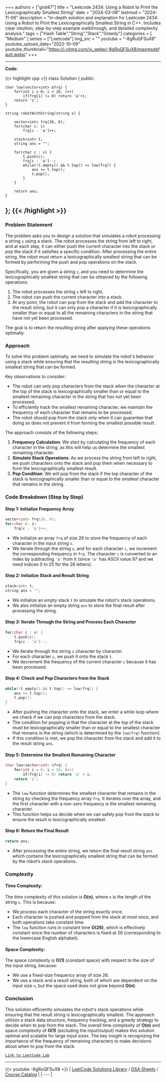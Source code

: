 
+++
authors = ["grid47"]
title = "Leetcode 2434: Using a Robot to Print the Lexicographically Smallest String"
date = "2024-03-08"
lastmod = "2024-11-06"
description = "In-depth solution and explanation for Leetcode 2434: Using a Robot to Print the Lexicographically Smallest String in C++. Includes clear intuition, step-by-step example walkthrough, and detailed complexity analysis."
tags = ["Hash Table","String","Stack","Greedy"]
categories = [
    "Medium"
]
series = ["Leetcode"]
img_src = ""
youtube = "-8gRuQFSuX8"
youtube_upload_date="2022-10-09"
youtube_thumbnail="https://i.ytimg.com/vi_webp/-8gRuQFSuX8/maxresdefault.webp"
+++



---
**Code:**

{{< highlight cpp >}}
class Solution {
public:
    
    char low(vector<int> &frq) {
        for(int i = 0; i < 26; i++)
            if(frq[i] != 0) return 'a'+i;
        return 'z';
    }
    
    string robotWithString(string s) {
        
        vector<int> frq(26, 0);
        for(char c: s)
            frq[c - 'a']++;
        
        stack<int> t;
        string ans = "";
        
        for(char c : s) {
            t.push(c);
            frq[c - 'a']--;
            while(!t.empty() && t.top() <= low(frq)) {
                ans += t.top();
                t.pop();
            }
        }
        
        return ans;
    }
};
{{< /highlight >}}
---

### Problem Statement

The problem asks you to design a solution that simulates a robot processing a string `s` using a stack. The robot processes the string from left to right, and at each step, it can either push the current character into the stack or pop the stack if it satisfies a specific condition. After processing the entire string, the robot must return a lexicographically smallest string that can be formed by performing the push and pop operations on the stack.

Specifically, you are given a string `s`, and you need to determine the lexicographically smallest string that can be obtained by the following operations:
1. The robot processes the string `s` left to right.
2. The robot can push the current character into a stack.
3. At any point, the robot can pop from the stack and add the character to the result string, but it can only pop a character if it is lexicographically smaller than or equal to all the remaining characters in the string that have not yet been processed.

The goal is to return the resulting string after applying these operations optimally.

### Approach

To solve this problem optimally, we need to simulate the robot's behavior using a stack while ensuring that the resulting string is the lexicographically smallest string that can be formed.

Key observations to consider:
- The robot can only pop characters from the stack when the character at the top of the stack is lexicographically smaller than or equal to the smallest remaining character in the string that has not yet been processed.
- To efficiently track the smallest remaining character, we maintain the frequency of each character that remains to be processed.
- The robot should pop from the stack only when it can guarantee that doing so does not prevent it from forming the smallest possible result.

The approach consists of the following steps:
1. **Frequency Calculation**: We start by calculating the frequency of each character in the string, as this will help us determine the smallest remaining character.
2. **Simulate Stack Operations**: As we process the string from left to right, we push characters onto the stack and pop them when necessary to form the lexicographically smallest result.
3. **Pop Condition**: We will pop from the stack if the top character of the stack is lexicographically smaller than or equal to the smallest character that remains in the string.

### Code Breakdown (Step by Step)

#### Step 1: Initialize Frequency Array

```cpp
vector<int> frq(26, 0);
for(char c: s)
    frq[c - 'a']++;
```

- We initialize an array `frq` of size 26 to store the frequency of each character in the input string `s`.
- We iterate through the string `s`, and for each character `c`, we increment the corresponding frequency in `frq`. The character `c` is converted to an index by subtracting `'a'` from it (since `'a'` has ASCII value 97 and we need indices 0 to 25 for the 26 letters).

#### Step 2: Initialize Stack and Result String

```cpp
stack<int> t;
string ans = "";
```

- We initialize an empty stack `t` to simulate the robot's stack operations.
- We also initialize an empty string `ans` to store the final result after processing the string.

#### Step 3: Iterate Through the String and Process Each Character

```cpp
for(char c : s) {
    t.push(c);
    frq[c - 'a']--;
```

- We iterate through the string `s` character by character.
- For each character `c`, we push it onto the stack `t`.
- We decrement the frequency of the current character `c` because it has been processed.

#### Step 4: Check and Pop Characters from the Stack

```cpp
while(!t.empty() && t.top() <= low(frq)) {
    ans += t.top();
    t.pop();
}
```

- After pushing the character onto the stack, we enter a while loop where we check if we can pop characters from the stack.
- The condition for popping is that the character at the top of the stack must be lexicographically smaller than or equal to the smallest character that remains in the string (which is determined by the `low(frq)` function).
- If this condition is met, we pop the character from the stack and add it to the result string `ans`.

#### Step 5: Determine the Smallest Remaining Character

```cpp
char low(vector<int> &frq) {
    for(int i = 0; i < 26; i++)
        if(frq[i] != 0) return 'a' + i;
    return 'z';
}
```

- The `low` function determines the smallest character that remains in the string by checking the frequency array `frq`. It iterates over the array, and the first character with a non-zero frequency is the smallest remaining character.
- This function helps us decide when we can safely pop from the stack to ensure the result is lexicographically smallest.

#### Step 6: Return the Final Result

```cpp
return ans;
```

- After processing the entire string, we return the final result string `ans` which contains the lexicographically smallest string that can be formed by the robot’s stack operations.

### Complexity

#### Time Complexity:
The time complexity of this solution is **O(n)**, where `n` is the length of the string `s`. This is because:
- We process each character of the string exactly once.
- Each character is pushed and popped from the stack at most once, and both operations take constant time.
- The `low` function runs in constant time **O(26)**, which is effectively constant since the number of characters is fixed at 26 (corresponding to the lowercase English alphabet).

#### Space Complexity:
The space complexity is **O(1)** (constant space) with respect to the size of the input string, because:
- We use a fixed-size frequency array of size 26.
- We use a stack and a result string, both of which are dependent on the input size `n`, but the space used does not grow beyond **O(n)**.

### Conclusion

This solution efficiently simulates the robot's stack operations while ensuring that the result string is lexicographically smallest. The approach utilizes a stack data structure, frequency tracking, and a greedy strategy to decide when to pop from the stack. The overall time complexity of **O(n)** and space complexity of **O(1)** (excluding the input/output) makes this solution optimal and scalable for large input sizes. The key insight is recognizing the importance of the frequency of remaining characters to make decisions about when to pop from the stack.

[`Link to LeetCode Lab`](https://leetcode.com/problems/using-a-robot-to-print-the-lexicographically-smallest-string/description/)

---
{{< youtube -8gRuQFSuX8 >}}
| [LeetCode Solutions Library](https://grid47.xyz/leetcode/) / [DSA Sheets](https://grid47.xyz/sheets/) / [Course Catalog](https://grid47.xyz/courses/) |
| --- |
